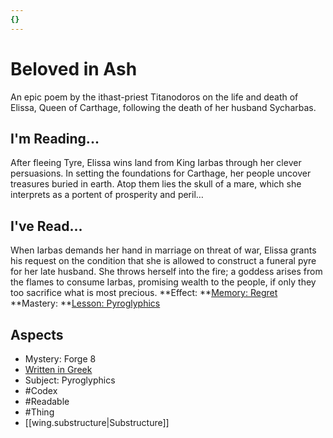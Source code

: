 ```yaml
---
{}
---
```

# Beloved in Ash
An epic poem by the ithast-priest Titanodoros on the life and death of Elissa, Queen of Carthage, following the death of her husband Sycharbas.
## I'm Reading...
After fleeing Tyre, Elissa wins land from King Iarbas through her clever persuasions. In setting the foundations for Carthage, her people uncover treasures buried in earth. Atop them lies the skull of a mare, which she interprets as a portent of prosperity and peril…
## I've Read...
When Iarbas demands her hand in marriage on threat of war, Elissa grants his request on the condition that she is allowed to construct a funeral pyre for her late husband. She throws herself into the fire; a goddess arises from the flames to consume Iarbas, promising wealth to the people, if only they too sacrifice what is most precious. 
**Effect: **[Memory: Regret](https://uadaf.theevilroot.xyz/rowenarium/element/mem.regret)
**Mastery: **[Lesson: Pyroglyphics](https://uadaf.theevilroot.xyz/rowenarium/element/x.pyroglyphics)
## Aspects
- Mystery: Forge 8
- [Written in Greek](https://uadaf.theevilroot.xyz/rowenarium/element/w.greek)
- Subject: Pyroglyphics
- #Codex
- #Readable
- #Thing
- [[wing.substructure|Substructure]]
